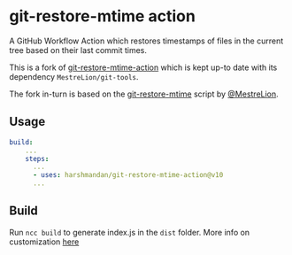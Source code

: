 # git-restore-mtime action

A GitHub Workflow Action which restores timestamps of files in the current tree based on their last commit times.

This is a fork of [git-restore-mtime-action](https://github.com/chetan/git-restore-mtime-action) which is kept up-to date with its dependency `MestreLion/git-tools`.

The fork in-turn is based on the [git-restore-mtime](https://github.com/MestreLion/git-tools) script by [@MestreLion](https://github.com/MestreLion).

## Usage

```yaml
build:
    ...
    steps:
      ...
      - uses: harshmandan/git-restore-mtime-action@v10
      ...
```

## Build

Run `ncc build` to generate index.js in the `dist` folder. More info on customization [here](https://github.com/actions/typescript-action) 
